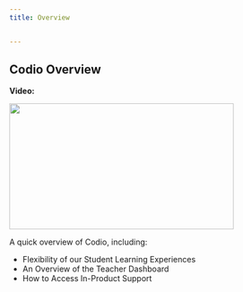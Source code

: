 ```yaml
---
title: Overview


---
```


## Codio Overview

**Video:**

<p><a href="https://codio.wistia.com/medias/8m19lrg0vl?wvideo=8m19lrg0vl"><img src="https://embedwistia-a.akamaihd.net/deliveries/e104ea9c77fb17b01fb4a6ce3bfe2179.jpg?image_play_button_size=2x&amp;image_crop_resized=960x540&amp;image_play_button=1&amp;image_play_button_color=1e71e7e0" width="400" height="225" style="width: 400px; height: 225px;"></a></p>

A quick overview of Codio, including:

- Flexibility of our Student Learning Experiences
- An Overview of the Teacher Dashboard
- How to Access In-Product Support
